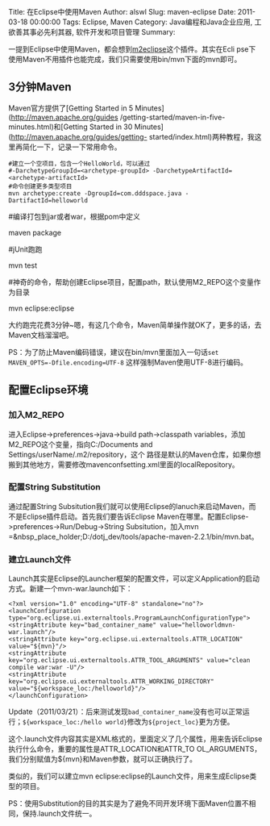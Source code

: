 Title: 在Eclipse中使用Maven
Author: alswl
Slug: maven-eclipse
Date: 2011-03-18 00:00:00
Tags: Eclipse, Maven
Category: Java编程和Java企业应用, 工欲善其事必先利其器, 软件开发和项目管理
Summary: 

一提到Eclipse中使用Maven，都会想到[m2eclipse](http://m2eclipse.codehaus.org/)这个插件。其实在Ecli
pse下使用Maven不用插件也能完成，我们只需要使用bin/mvn下面的mvn即可。

## 3分钟Maven

Maven官方提供了[Getting Started in 5 Minutes](http://maven.apache.org/guides
/getting-started/maven-in-five-minutes.html)和[Getting Started in 30
Minutes](http://maven.apache.org/guides/getting-
started/index.html)两种教程，我这里再简化一下，记录一下常用命令。

    
    #建立一个空项目，包含一个HelloWorld，可以通过
    #-DarchetypeGroupId=<archetype-groupId> -DarchetypeArtifactId=<archetype-artifactId>
    #命令创建更多类型项目
    mvn archetype:create -DgroupId=com.dddspace.java -DartifactId=helloworld

#编译打包到jar或者war，根据pom中定义

maven package

#jUnit跑跑

mvn test

#神奇的命令，帮助创建Eclipse项目，配置path，默认使用M2_REPO这个变量作为目录

mvn eclipse:eclipse

大约跑完花费3分钟~嗯，有这几个命令，Maven简单操作就OK了，更多的话，去Maven文档溜溜吧。

PS：为了防止Maven编码错误，建议在bin/mvn里面加入一句话`set MAVEN_OPTS=-Dfile.encoding=UTF-8`
这样强制Maven使用UTF-8进行编码。

## 配置Eclipse环境

### 加入M2_REPO

进入Eclipse->preferences->java->build path->classpath
variables，添加M2_REPO这个变量，指向C:/Documents and Settings/userName/.m2/repository，这个
路径是默认的Maven仓库，如果你想搬到其他地方，需要修改mavenconfsetting.xml里面的localRepository。

### 配置String Substitution

通过配置String
Subsitution我们就可以使用Eclipse的lanuch来启动Maven，而不是Eclipse插件启动。首先我们要告诉Eclipse
Maven在哪里。配置Eclipse->preferences->Run/Debug->String Subsitution，加入mvn
=&nbsp_place_holder;D:/dotj_dev/tools/apache-maven-2.2.1/bin/mvn.bat。

### 建立Launch文件

Launch其实是Eclipse的Launcher框架的配置文件，可以定义Application的启动方式。新建一个mvn-war.launch如下：

    
    <?xml version="1.0" encoding="UTF-8" standalone="no"?>
    <launchConfiguration type="org.eclipse.ui.externaltools.ProgramLaunchConfigurationType">
    <stringAttribute key="bad_container_name" value="helloworldmvn-war.launch"/>
    <stringAttribute key="org.eclipse.ui.externaltools.ATTR_LOCATION" value="${mvn}"/>
    <stringAttribute key="org.eclipse.ui.externaltools.ATTR_TOOL_ARGUMENTS" value="clean compile war:war -U"/>
    <stringAttribute key="org.eclipse.ui.externaltools.ATTR_WORKING_DIRECTORY" value="${workspace_loc:/helloworld}"/>
    </launchConfiguration>
    

Update（2011/03/21）：后来测试发现`bad_container_name`没有也可以正常运行；`${workspace_loc:/hello
world}`修改为`${project_loc}`更为方便。

这个.launch文件内容其实是XML格式的，里面定义了几个属性，用来告诉Eclipse执行什么命令，重要的属性是ATTR_LOCATION和ATTR_TO
OL_ARGUMENTS，我们分别赋值为${mvn}和Maven参数，就可以正确执行了。

类似的，我们可以建立mvn eclipse:eclipse的Launch文件，用来生成Eclipse类型的项目。

PS：使用Substitution的目的其实是为了避免不同开发环境下面Maven位置不相同，保持.launch文件统一。

